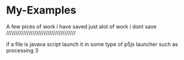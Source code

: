 # My-Examples
A few pices of work i have saved just
alot of work i dont save
/////////////////////////////////////


if a file is javava script launch it in some type of p5js launcher such as processing 3
